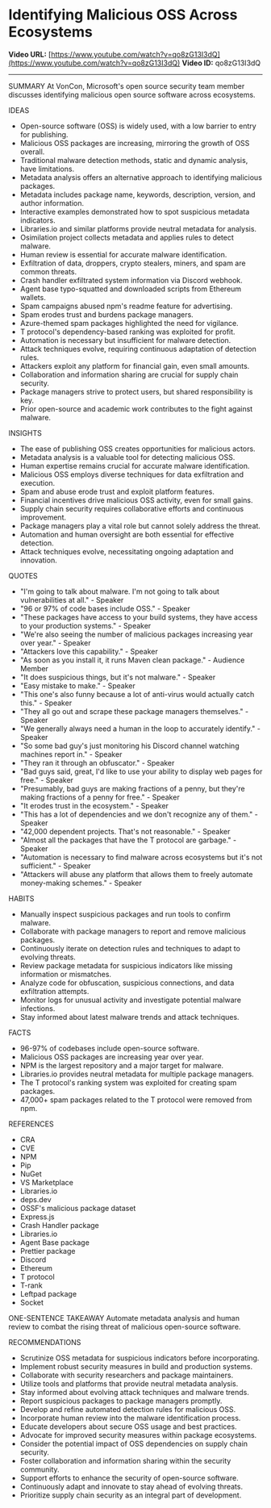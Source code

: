 # Identifying Malicious OSS Across Ecosystems

**Video URL:** [https://www.youtube.com/watch?v=qo8zG13I3dQ](https://www.youtube.com/watch?v=qo8zG13I3dQ)
**Video ID:** qo8zG13I3dQ

---

SUMMARY
At VonCon, Microsoft's open source security team member discusses identifying malicious open source software across ecosystems.

IDEAS
* Open-source software (OSS) is widely used, with a low barrier to entry for publishing.
* Malicious OSS packages are increasing, mirroring the growth of OSS overall.
* Traditional malware detection methods, static and dynamic analysis, have limitations.
* Metadata analysis offers an alternative approach to identifying malicious packages.
* Metadata includes package name, keywords, description, version, and author information.
* Interactive examples demonstrated how to spot suspicious metadata indicators.
* Libraries.io and similar platforms provide neutral metadata for analysis.
* Osimilation project collects metadata and applies rules to detect malware.
* Human review is essential for accurate malware identification.
* Exfiltration of data, droppers, crypto stealers, miners, and spam are common threats.
* Crash handler exfiltrated system information via Discord webhook.
* Agent base typo-squatted and downloaded scripts from Ethereum wallets.
* Spam campaigns abused npm's readme feature for advertising.
* Spam erodes trust and burdens package managers.
* Azure-themed spam packages highlighted the need for vigilance.
* T protocol's dependency-based ranking was exploited for profit.
* Automation is necessary but insufficient for malware detection.
* Attack techniques evolve, requiring continuous adaptation of detection rules.
* Attackers exploit any platform for financial gain, even small amounts.
* Collaboration and information sharing are crucial for supply chain security.
* Package managers strive to protect users, but shared responsibility is key.
* Prior open-source and academic work contributes to the fight against malware.

INSIGHTS
* The ease of publishing OSS creates opportunities for malicious actors.
* Metadata analysis is a valuable tool for detecting malicious OSS.
* Human expertise remains crucial for accurate malware identification.
* Malicious OSS employs diverse techniques for data exfiltration and execution.
* Spam and abuse erode trust and exploit platform features.
* Financial incentives drive malicious OSS activity, even for small gains.
* Supply chain security requires collaborative efforts and continuous improvement.
* Package managers play a vital role but cannot solely address the threat.
* Automation and human oversight are both essential for effective detection.
* Attack techniques evolve, necessitating ongoing adaptation and innovation.

QUOTES
* "I'm going to talk about malware. I'm not going to talk about vulnerabilities at all." - Speaker
* "96 or 97% of code bases include OSS." - Speaker
* "These packages have access to your build systems, they have access to your production systems." - Speaker
* "We're also seeing the number of malicious packages increasing year over year." - Speaker
* "Attackers love this capability." - Speaker
* "As soon as you install it, it runs Maven clean package." - Audience Member
* "It does suspicious things, but it's not malware." - Speaker
* "Easy mistake to make." - Speaker
* "This one's also funny because a lot of anti-virus would actually catch this." - Speaker
* "They all go out and scrape these package managers themselves." - Speaker
* "We generally always need a human in the loop to accurately identify." - Speaker
* "So some bad guy's just monitoring his Discord channel watching machines report in." - Speaker
* "They ran it through an obfuscator." - Speaker
* "Bad guys said, great, I'd like to use your ability to display web pages for free." - Speaker
* "Presumably, bad guys are making fractions of a penny, but they're making fractions of a penny for free." - Speaker
* "It erodes trust in the ecosystem." - Speaker
* "This has a lot of dependencies and we don't recognize any of them." - Speaker
* "42,000 dependent projects. That's not reasonable." - Speaker
* "Almost all the packages that have the T protocol are garbage." - Speaker
* "Automation is necessary to find malware across ecosystems but it's not sufficient." - Speaker
* "Attackers will abuse any platform that allows them to freely automate money-making schemes." - Speaker

HABITS
* Manually inspect suspicious packages and run tools to confirm malware.
* Collaborate with package managers to report and remove malicious packages.
* Continuously iterate on detection rules and techniques to adapt to evolving threats.
* Review package metadata for suspicious indicators like missing information or mismatches.
* Analyze code for obfuscation, suspicious connections, and data exfiltration attempts.
* Monitor logs for unusual activity and investigate potential malware infections.
* Stay informed about latest malware trends and attack techniques.

FACTS
* 96-97% of codebases include open-source software.
* Malicious OSS packages are increasing year over year.
* NPM is the largest repository and a major target for malware.
* Libraries.io provides neutral metadata for multiple package managers.
* The T protocol's ranking system was exploited for creating spam packages.
* 47,000+ spam packages related to the T protocol were removed from npm.

REFERENCES
* CRA
* CVE
* NPM
* Pip
* NuGet
* VS Marketplace
* Libraries.io
* deps.dev
* OSSF's malicious package dataset
* Express.js
* Crash Handler package
* Libraries.io
* Agent Base package
* Prettier package
* Discord
* Ethereum
* T protocol
* T-rank
* Leftpad package
* Socket

ONE-SENTENCE TAKEAWAY
Automate metadata analysis and human review to combat the rising threat of malicious open-source software.

RECOMMENDATIONS
* Scrutinize OSS metadata for suspicious indicators before incorporating.
* Implement robust security measures in build and production systems.
* Collaborate with security researchers and package maintainers.
* Utilize tools and platforms that provide neutral metadata analysis.
* Stay informed about evolving attack techniques and malware trends.
* Report suspicious packages to package managers promptly.
* Develop and refine automated detection rules for malicious OSS.
* Incorporate human review into the malware identification process.
* Educate developers about secure OSS usage and best practices.
* Advocate for improved security measures within package ecosystems.
* Consider the potential impact of OSS dependencies on supply chain security.
* Foster collaboration and information sharing within the security community.
* Support efforts to enhance the security of open-source software.
* Continuously adapt and innovate to stay ahead of evolving threats.
* Prioritize supply chain security as an integral part of development.
